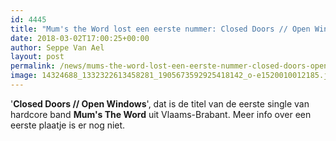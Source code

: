 ```yaml
---
id: 4445
title: "Mum's the Word lost een eerste nummer: Closed Doors // Open Windows"
date: 2018-03-02T17:00:25+00:00
author: Seppe Van Ael
layout: post
permalink: /news/mums-the-word-lost-een-eerste-nummer-closed-doors-open-windows/
image: 14324688_1332322613458281_1905673592925418142_o-e1520010012185.jpg
---
```

'**Closed Doors // Open Windows**', dat is de titel van de eerste single van hardcore band **Mum's The Word** uit Vlaams-Brabant. Meer info over een eerste plaatje is er nog niet.

&nbsp;